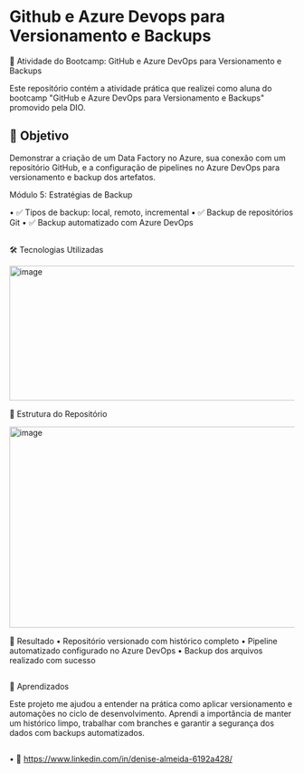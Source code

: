 # Github e Azure Devops para Versionamento e Backups

🚀 Atividade do Bootcamp: GitHub e Azure DevOps para Versionamento e Backups

Este repositório contém a atividade prática que realizei como aluna do bootcamp "GitHub e Azure DevOps para Versionamento e Backups" promovido pela DIO.
 
## 🎯 Objetivo
Demonstrar a criação de um Data Factory no Azure, sua conexão com um repositório GitHub, e a configuração de pipelines no Azure DevOps para versionamento e backup dos artefatos.

Módulo 5: Estratégias de Backup

•	✅ Tipos de backup: local, remoto, incremental
•	✅ Backup de repositórios Git
•	✅ Backup automatizado com Azure DevOps

<img width="2113" height="1" alt="image" src="https://github.com/user-attachments/assets/c01d72f8-7c4f-48c8-8929-8fe7072f3c22" />


🛠️ Tecnologias Utilizadas

<img width="781" height="238" alt="image" src="https://github.com/user-attachments/assets/8e6861ee-73b2-4ba3-b524-3bc09bf25590" />
 
<img width="2113" height="1" alt="image" src="https://github.com/user-attachments/assets/1b5f2bf9-43d0-42c9-8950-7d1225345ef9" />


📁 Estrutura do Repositório

<img width="886" height="355" alt="image" src="https://github.com/user-attachments/assets/4629866a-8bce-482a-a8f6-673e80055aee" />
 
<img width="2113" height="1" alt="image" src="https://github.com/user-attachments/assets/99d46dd5-1c79-41d9-8ae5-b27230309146" />

🧪 Resultado
•	Repositório versionado com histórico completo
•	Pipeline automatizado configurado no Azure DevOps
•	Backup dos arquivos realizado com sucesso

<img width="2113" height="1" alt="image" src="https://github.com/user-attachments/assets/b4612130-e5cb-4271-bd98-637c897c5e96" />


📌 Aprendizados

Este projeto me ajudou a entender na prática como aplicar versionamento e automações no ciclo de desenvolvimento. Aprendi a importância de manter um histórico limpo, trabalhar com branches e garantir a segurança dos dados com backups automatizados.

<img width="2113" height="1" alt="image" src="https://github.com/user-attachments/assets/da269506-ed8c-438a-8494-65bc8a146afe" />

•	💼 https://www.linkedin.com/in/denise-almeida-6192a428/
